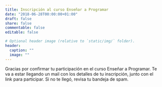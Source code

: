 ```yaml
---
title: Inscripción al curso Enseñar a Programar 
date: "2018-06-28T00:00:00+01:00"
draft: false
share: false
commentable: false
editable: false

# Optional header image (relative to `static/img/` folder).
header:
  caption: ""
  image: ""
---
```


Gracias por confirmar tu participación en el curso Enseñar a Programar. Te va a estar llegando un mail con los detalles de tu inscripción, junto con el link para participar. Si no te llegó, revisa tu bandeja de spam. 


